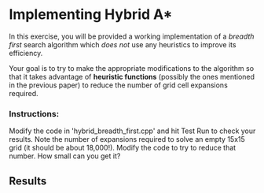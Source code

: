 # Implementing Hybrid A*
In this exercise, you will be provided a working implementation of a *breadth first* search algorithm which _does not_ use any heuristics to improve its efficiency. 

Your goal is to try to make the appropriate modifications to the algorithm so that it takes advantage of **heuristic functions** (possibly the ones mentioned in the previous paper) to reduce the number of grid cell expansions required.

### Instructions:
Modify the code in 'hybrid_breadth_first.cpp' and hit Test Run to check your results.
Note the number of expansions required to solve an empty 15x15 grid (it should be about 18,000!). Modify the code to try to reduce that number. How small can you get it?

## Results
